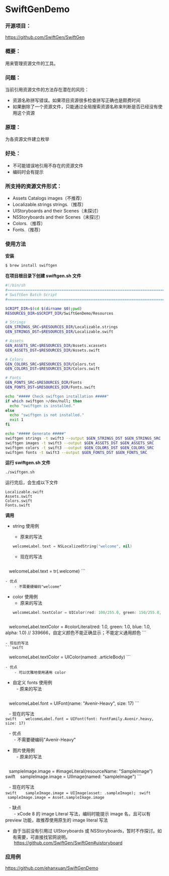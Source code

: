 # SwiftGenDemo

### 开源项目：
https://github.com/SwiftGen/SwiftGen

### 概要：
用来管理资源文件的工具。

### 问题：
当前引用资源文件的方法存在潜在的风险：
- 资源名称拼写错误。如果项目资源很多检查拼写正确也是颇费时间
- 如果删除了一个资源文件，只能通过全局搜索资源名称来判断是否已经没有使用这个资源

### 原理：
为各资源文件建立枚举

### 好处：
- 不可能错误地引用不存在的资源文件
- 编码时会有提示

### 所支持的资源文件形式：
- Assets Catalogs images（不推荐）
- Localizable.strings strings.（推荐）
- UIStoryboards and their Scenes（未探讨）
- NSStoryboards and their Scenes（未探讨）
- Colors.（推荐）
- Fonts.（推荐）

### 使用方法
**安装**
```sh
$ brew install swiftgen
```

**在项目根目录下创建 swiftgen.sh 文件**
```sh
#!/bin/sh
#===============================================================================
# SwiftGen Batch Script
#===============================================================================

SCRIPT_DIR=$(cd $(dirname $0);pwd)
RESOURCES_DIR=$SCRIPT_DIR/SwiftGenDemo/Resources

# Strings
GEN_STRINGS_SRC=$RESOURCES_DIR/Localizable.strings
GEN_STRINGS_DST=$RESOURCES_DIR/Localizable.swift

# Assets
GEN_ASSETS_SRC=$RESOURCES_DIR/Assets.xcassets
GEN_ASSETS_DST=$RESOURCES_DIR/Assets.swift

# Colors
GEN_COLORS_SRC=$RESOURCES_DIR/Colors.txt
GEN_COLORS_DST=$RESOURCES_DIR/Colors.swift

# Fonts
GEN_FONTS_SRC=$RESOURCES_DIR/Fonts
GEN_FONTS_DST=$RESOURCES_DIR/Fonts.swift

echo "##### Check swiftgen installation #####"
if which swiftgen >/dev/null; then
  echo "swiftgen is installed."
else 
  echo "swiftgen is not installed."
  exit 1
fi

echo "##### Generate #####"
swiftgen strings -t swift3 --output $GEN_STRINGS_DST $GEN_STRINGS_SRC
swiftgen images -t swift3 --output $GEN_ASSETS_DST $GEN_ASSETS_SRC
swiftgen colors -t swift3 --output $GEN_COLORS_DST $GEN_COLORS_SRC
swiftgen fonts -t swift3 --output $GEN_FONTS_DST $GEN_FONTS_SRC
```

**运行 swiftgen.sh 文件**
```sh
./swiftgen.sh
```
运行完后，会生成以下文件
~~~~
Localizable.swift
Assets.swift
Colors.swift
Fonts.swift
~~~~

**调用**
- string 使用例  
    - 原来的写法  
    ```swift
    welcomeLabel.text = NSLocalizedString("welcome", nil)
    ```

    - 现在的写法  
    ```swift
    welcomeLabel.text = tr(.welcome)
    ```

    - 优点  
        - 不需要硬编码"welcome"

- color 使用例  
    - 原来的写法  
    ```swift
    welcomeLabel.textColor = UIColor(red: 100/255.0, green: 150/255.0, blue: 200/255.0, alpha: 1)
    ```
    ```swift
    welcomeLabel.textColor = #colorLiteral(red: 1.0, green: 1.0, blue: 1.0, alpha: 1.0)         // 339666，自定义颜色不能正确显示；不能定义通用颜色
    ```

    - 现在的写法  
    ```swift
    welcomeLabel.textColor = UIColor(named: .articleBody)
    ```

    - 优点  
        - 可以优雅地使用通用 color        

- 自定义 fonts 使用例  
    - 原来的写法  
    ```swift
    welcomeLabel.font = UIFont(name: "Avenir-Heavy", size: 17)
    ```

    - 现在的写法  
    ```swift
    welcomeLabel.font = UIFont(font: FontFamily.Avenir.heavy, size: 17)
    ```

    - 优点  
        - 不需要硬编码"Avenir-Heavy"

- 图片使用例  
    - 原来的写法  
    ```swift
    sampleImage.image = #imageLiteral(resourceName: "SampleImage”)
    ```
    ```swift
    sampleImage.image = UIImage(named: “sampleImage")
    ```

    - 现在的写法  
    ```swift
    sampleImage.image = UIImage(asset: .sampleImage);
    ```
    ```swift
    sampleImage.image = Asset.sampleImage.image
    ```

    - 缺点  
        - xCode 8 的 image Literal 写法，编码时能提示 image 名，且可以有 preview 功能，故推荐使用原生的 image literal 写法

- 由于当前没有引用过 UIStoryboards 或 NSStoryboards，暂时不作探讨。如有需要，可直接找官网说明。
    https://github.com/SwiftGen/SwiftGen#uistoryboard


### 应用例
https://github.com/ehanxuan/SwiftGenDemo


